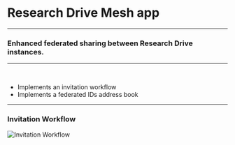 # Research Drive Mesh app

---
### Enhanced federated sharing between Research Drive instances.
---
<br>

* Implements an invitation workflow
* Implements a federated IDs address book

---
### Invitation Workflow
 ![Invitation Workflow](https://git.ia.surfsara.nl/online-storage/rd-mesh-app/-/blob/main/InvitationWorkflow.png "Invitation Workflow") 